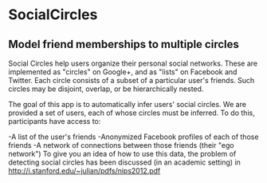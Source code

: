 SocialCircles
=============

Model friend memberships to multiple circles
---------

Social Circles help users organize their personal social networks.  These are implemented as "circles" on Google+, and as "lists" on Facebook and Twitter. Each circle consists of a subset of a particular user's friends. Such circles may be disjoint, overlap, or be hierarchically nested.

The goal of this app is to automatically infer users' social circles. We are provided a set of users, each of whose circles must be inferred. To do this, participants have access to:

-A list of the user's friends
-Anonymized Facebook profiles of each of those friends
-A network of connections between those friends (their "ego network")
To give you an idea of how to use this data, the problem of detecting social circles has been discussed (in an academic setting) in http://i.stanford.edu/~julian/pdfs/nips2012.pdf

